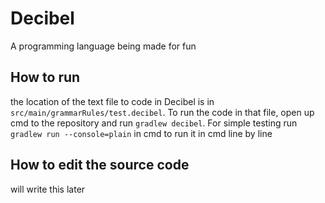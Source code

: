 # Decibel
A programming language being made for fun

## How to run
the location of the text file to code in Decibel is in ``src/main/grammarRules/test.decibel``.
To run the code in that file, open up cmd to the repository and run ``gradlew decibel``.
For simple testing run ``gradlew run --console=plain`` in cmd to run it in cmd line by line

## How to edit the source code
will write this later

